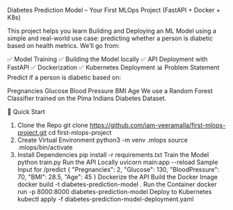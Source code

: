 Diabetes Prediction Model – Your First MLOps Project (FastAPI + Docker + K8s)

This project helps you learn Building and Deploying an ML Model using a simple and real-world use case: predicting whether a person is diabetic based on health metrics. We’ll go from:

✅ Model Training
✅ Building the Model locally
✅ API Deployment with FastAPI
✅ Dockerization
✅ Kubernetes Deployment
📊 Problem Statement
Predict if a person is diabetic based on:

Pregnancies
Glucose
Blood Pressure
BMI
Age
We use a Random Forest Classifier trained on the Pima Indians Diabetes Dataset.

🚀 Quick Start
1. Clone the Repo
git clone https://github.com/iam-veeramalla/first-mlops-project.git
cd first-mlops-project
2. Create Virtual Environment
python3 -m venv .mlops
source .mlops/bin/activate
3. Install Dependencies
pip install -r requirements.txt
Train the Model
python train.py
Run the API Locally
uvicorn main:app --reload
Sample Input for /predict
{
  "Pregnancies": 2,
  "Glucose": 130,
  "BloodPressure": 70,
  "BMI": 28.5,
  "Age": 45
}
Dockerize the API
Build the Docker Image
docker build -t diabetes-prediction-model .
Run the Container
docker run -p 8000:8000 diabetes-prediction-model
Deploy to Kubernetes
kubectl apply -f diabetes-prediction-model-deployment.yaml
